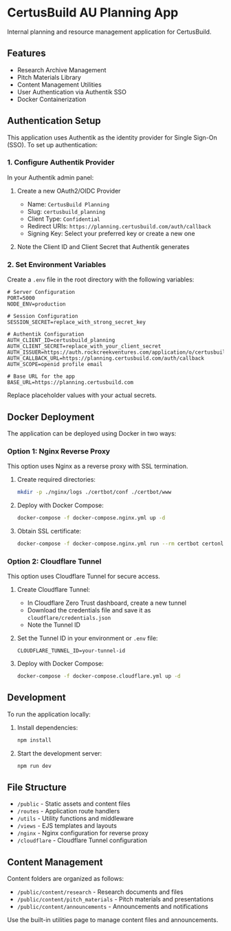 # CertusBuild AU Planning App

Internal planning and resource management application for CertusBuild.

## Features

- Research Archive Management
- Pitch Materials Library
- Content Management Utilities
- User Authentication via Authentik SSO
- Docker Containerization

## Authentication Setup

This application uses Authentik as the identity provider for Single Sign-On (SSO). To set up authentication:

### 1. Configure Authentik Provider

In your Authentik admin panel:

1. Create a new OAuth2/OIDC Provider
   - Name: `CertusBuild Planning`
   - Slug: `certusbuild_planning`
   - Client Type: `Confidential`
   - Redirect URIs: `https://planning.certusbuild.com/auth/callback`
   - Signing Key: Select your preferred key or create a new one

2. Note the Client ID and Client Secret that Authentik generates

### 2. Set Environment Variables

Create a `.env` file in the root directory with the following variables:

```
# Server Configuration
PORT=5000
NODE_ENV=production

# Session Configuration
SESSION_SECRET=replace_with_strong_secret_key

# Authentik Configuration
AUTH_CLIENT_ID=certusbuild_planning
AUTH_CLIENT_SECRET=replace_with_your_client_secret
AUTH_ISSUER=https://auth.rockcreekventures.com/application/o/certusbuild_planning/
AUTH_CALLBACK_URL=https://planning.certusbuild.com/auth/callback
AUTH_SCOPE=openid profile email

# Base URL for the app
BASE_URL=https://planning.certusbuild.com
```

Replace placeholder values with your actual secrets.

## Docker Deployment

The application can be deployed using Docker in two ways:

### Option 1: Nginx Reverse Proxy

This option uses Nginx as a reverse proxy with SSL termination.

1. Create required directories:
   ```bash
   mkdir -p ./nginx/logs ./certbot/conf ./certbot/www
   ```

2. Deploy with Docker Compose:
   ```bash
   docker-compose -f docker-compose.nginx.yml up -d
   ```

3. Obtain SSL certificate:
   ```bash
   docker-compose -f docker-compose.nginx.yml run --rm certbot certonly --webroot -w /var/www/certbot -d planning.certusbuild.com --email your-email@example.com --agree-tos
   ```

### Option 2: Cloudflare Tunnel

This option uses Cloudflare Tunnel for secure access.

1. Create Cloudflare Tunnel:
   - In Cloudflare Zero Trust dashboard, create a new tunnel
   - Download the credentials file and save it as `cloudflare/credentials.json`
   - Note the Tunnel ID

2. Set the Tunnel ID in your environment or `.env` file:
   ```
   CLOUDFLARE_TUNNEL_ID=your-tunnel-id
   ```

3. Deploy with Docker Compose:
   ```bash
   docker-compose -f docker-compose.cloudflare.yml up -d
   ```

## Development

To run the application locally:

1. Install dependencies:
   ```bash
   npm install
   ```

2. Start the development server:
   ```bash
   npm run dev
   ```

## File Structure

- `/public` - Static assets and content files
- `/routes` - Application route handlers
- `/utils` - Utility functions and middleware
- `/views` - EJS templates and layouts
- `/nginx` - Nginx configuration for reverse proxy
- `/cloudflare` - Cloudflare Tunnel configuration

## Content Management

Content folders are organized as follows:

- `/public/content/research` - Research documents and files
- `/public/content/pitch_materials` - Pitch materials and presentations
- `/public/content/announcements` - Announcements and notifications

Use the built-in utilities page to manage content files and announcements.